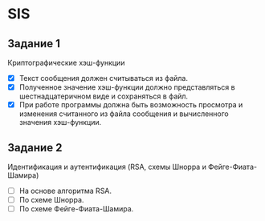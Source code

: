 # SIS

## Задание 1 
Криптографические хэш-функции  
- [x] Текст сообщения должен считываться из файла.
- [x] Полученное значение хэш-функции должно представляться в шестнадцатеричном виде и сохраняться в файл.
- [x] При работе программы должна быть возможность просмотра и изменения считанного из файла сообщения и вычисленного значения хэш-функции.

## Задание 2
Идентификация и аутентификация (RSA, схемы Шнорра и Фейге-Фиата-Шамира)
- [ ] На основе алгоритма RSA.
- [ ] По схеме Шнорра.
- [ ] По схеме Фейге-Фиата-Шамира.
